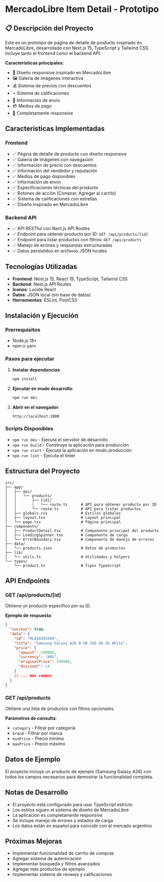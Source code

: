 # MercadoLibre Item Detail - Prototipo

## 📋 Descripción del Proyecto

Este es un prototipo de página de detalle de producto inspirado en MercadoLibre, desarrollado con Next.js 15, TypeScript y Tailwind CSS. Incluye tanto el frontend como el backend API.

**Características principales:**

- 🎨 Diseño responsive inspirado en MercadoLibre
- 🖼️ Galería de imágenes interactiva
- 💰 Sistema de precios con descuentos
- ⭐ Sistema de calificaciones
- 🚚 Información de envío
- 💳 Medios de pago
- 📱 Completamente responsive

## Características Implementadas

### Frontend

- ✅ Página de detalle de producto con diseño responsive
- ✅ Galería de imágenes con navegación
- ✅ Información de precio con descuentos
- ✅ Información del vendedor y reputación
- ✅ Medios de pago disponibles
- ✅ Información de envío
- ✅ Especificaciones técnicas del producto
- ✅ Botones de acción (Comprar, Agregar al carrito)
- ✅ Sistema de calificaciones con estrellas
- ✅ Diseño inspirado en MercadoLibre

### Backend API

- ✅ API RESTful con Next.js API Routes
- ✅ Endpoint para obtener producto por ID: `GET /api/products/[id]`
- ✅ Endpoint para listar productos con filtros: `GET /api/products`
- ✅ Manejo de errores y respuestas estructuradas
- ✅ Datos persistidos en archivos JSON locales

## Tecnologías Utilizadas

- **Frontend**: Next.js 15, React 19, TypeScript, Tailwind CSS
- **Backend**: Next.js API Routes
- **Iconos**: Lucide React
- **Datos**: JSON local (sin base de datos)
- **Herramientas**: ESLint, PostCSS

## Instalación y Ejecución

### Prerrequisitos

- Node.js 18+
- npm o yarn

### Pasos para ejecutar

1. **Instalar dependencias**:

   ```bash
   npm install
   ```

2. **Ejecutar en modo desarrollo**:

   ```bash
   npm run dev
   ```

3. **Abrir en el navegador**:
   ```
   http://localhost:3000
   ```

### Scripts Disponibles

- `npm run dev` - Ejecuta el servidor de desarrollo
- `npm run build` - Construye la aplicación para producción
- `npm run start` - Ejecuta la aplicación en modo producción
- `npm run lint` - Ejecuta el linter

## Estructura del Proyecto

```
src/
├── app/
│   ├── api/
│   │   └── products/
│   │       ├── [id]/
│   │       │   └── route.ts      # API para obtener producto por ID
│   │       └── route.ts          # API para listar productos
│   ├── globals.css               # Estilos globales
│   ├── layout.tsx                # Layout principal
│   └── page.tsx                  # Página principal
├── components/
│   ├── ProductDetail.tsx         # Componente principal del producto
│   ├── LoadingSpinner.tsx        # Componente de carga
│   └── ErrorBoundary.tsx         # Componente de manejo de errores
├── data/
│   └── products.json             # Datos de productos
├── lib/
│   └── utils.ts                  # Utilidades y helpers
└── types/
    └── product.ts                # Tipos TypeScript
```

## API Endpoints

### GET /api/products/[id]

Obtiene un producto específico por su ID.

**Ejemplo de respuesta**:

```json
{
  "success": true,
  "data": {
    "id": "MLA50303499",
    "title": "Samsung Galaxy A26 8 GB 256 GB 5G White",
    "price": {
      "amount": 299999,
      "currency": "ARS",
      "originalPrice": 349999,
      "discount": 14
    }
    // ... más campos
  }
}
```

### GET /api/products

Obtiene una lista de productos con filtros opcionales.

**Parámetros de consulta**:

- `category` - Filtrar por categoría
- `brand` - Filtrar por marca
- `minPrice` - Precio mínimo
- `maxPrice` - Precio máximo

## Datos de Ejemplo

El proyecto incluye un producto de ejemplo (Samsung Galaxy A26) con todos los campos necesarios para demostrar la funcionalidad completa.

## Notas de Desarrollo

- El proyecto está configurado para usar TypeScript estricto
- Los estilos siguen el sistema de diseño de MercadoLibre
- La aplicación es completamente responsive
- Se incluye manejo de errores y estados de carga
- Los datos están en español para coincidir con el mercado argentino

## Próximas Mejoras

- Implementar funcionalidad de carrito de compras
- Agregar sistema de autenticación
- Implementar búsqueda y filtros avanzados
- Agregar más productos de ejemplo
- Implementar sistema de reviews y calificaciones
